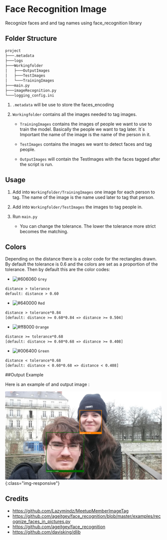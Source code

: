# Face Recognition Image
Recognize faces and and tag names using face_recognition library

## Folder Structure

```
project
├───.metadata
├───logs
├───Workingfolder
│   ├───OutputImages
│   ├───TestImages
│   └───TrainingImages
├───main.py
├───imageRecognition.py
└───logging_config.ini
```

1. `.metadata` will be use to store the faces_encoding

2. `Workingfolder` contains all the images needed to tag images.

    - `TrainingImages` contains the images of people we want to use to train the model. Basically the people we want to tag later. It´s Important the name of the image is the name of the person in it. 

    - `TestImages` contains the images we want to detect faces and tag people. 

    - `OutputImages` will contain the TestImages with the faces tagged after the script is run.

## Usage 

1. Add into `Workingfolder/TrainingImages` one image for each person to tag. The name of the image is the name used later to tag that person. 

2. Add into `Workingfolder/TestImages` the images to tag people in. 

3. Run `main.py`
    - You can change the tolerance. The lower the tolerance more strict becomes the matching.  

## Colors

Depending on the distance there is a color code for the rectangles drawn. By default the tolerance is 0.6 and the colors are set as a proportion of the tolerance. Then by default this are the color codes:

- ![#606060](https://placehold.it/15/606060"/000000?text=+) `Grey`

```
distance > tolerance 
default: distance > 0.60
```

- ![#640000](https://placehold.it/15/640000"/000000?text=+) `Red`

```
distance > tolerance*0.84 
[default: distance >= 0.60*0.84 => distance >= 0.504]
```

- ![#ff8000](https://placehold.it/15/ff8000"/000000?text=+) `Orange`

```
distance >= tolerance*0.68
[default: distance >= 0.60*0.68 => distance >= 0.408]
```

- ![#006400](https://placehold.it/15/006400"/000000?text=+) `Green`

```
distance < tolerance*0.68
[default: distance < 0.60*0.68 => distance < 0.408]
```

##Output Example

Here is an example of and output image :

![](https://github.com/denissearenas/face-recognition-image/blob/master/Workingfolder/OutputImages/test_01_20190331_193110.PNG?raw=true){:class="img-responsive"}


## Credits 
- https://github.com/Lazymindz/MeetupMemberImageTag
- https://github.com/ageitgey/face_recognition/blob/master/examples/recognize_faces_in_pictures.py
- https://github.com/ageitgey/face_recognition
- https://github.com/davisking/dlib


